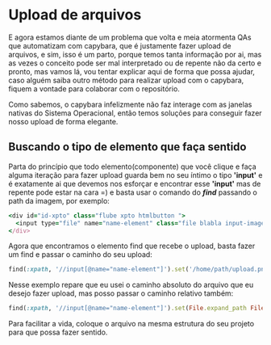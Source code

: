 # Upload de arquivos

E agora estamos diante de um problema que volta e meia atormenta QAs que automatizam com capybara, que é justamente fazer upload de arquivos, e sim, isso é um parto, porque temos tanta informação por ai, mas as vezes o conceito pode ser mal interpretado ou de repente não da certo e pronto, mas vamos lá, vou tentar explicar aqui de forma que possa ajudar, caso alguém saiba outro método para realizar upload com o capybara, fiquem a vontade para colaborar com o repositório.

Como sabemos, o capybara infelizmente não faz interage com as janelas nativas do Sistema Operacional, então temos soluções para conseguir fazer nosso upload de forma elegante.

## Buscando o tipo de elemento que faça sentido

Parta do princípio que todo elemento(componente) que você clique e faça alguma iteração para fazer upload guarda bem no seu íntimo o tipo **'input'** e é exatamente ai que devemos nos esforçar e encontrar esse **'input'** mas de repente pode estar na cara =) e basta usar o comando do ***find*** passando o path da imagem, por exemplo:

```ruby
<div id="id-xpto" class="flube xpto htmlbutton ">
  <input type="file" name="name-element" class="file blabla input-image">
</div>
```

Agora que encontramos o elemento find que recebe o upload, basta fazer um find e passar o caminho do seu upload:

```ruby
find(:xpath, '//input[@name="name-element"]').set('/home/path/upload.png')
```

Nesse exemplo repare que eu usei o caminho absoluto do arquivo que eu desejo fazer upload, mas posso passar o caminho relativo também:

```ruby
find(:xpath, '//input[@name="name-element"]').set(File.expand_path File.dirname(__FILE__) << "/../upload.png")
```

Para facilitar a vida, coloque o arquivo na mesma estrutura do seu projeto para que possa fazer sentido.
